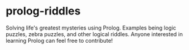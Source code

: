 # prolog-riddles
Solving life's greatest mysteries using Prolog. Examples being logic puzzles, zebra puzzles, and other logical riddles. Anyone interested in learning Prolog can feel free to contribute!
